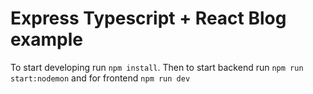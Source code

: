 # Express Typescript + React Blog example
To start developing run `npm install`.
Then to start backend run `npm run start:nodemon` and for frontend `npm run dev`
